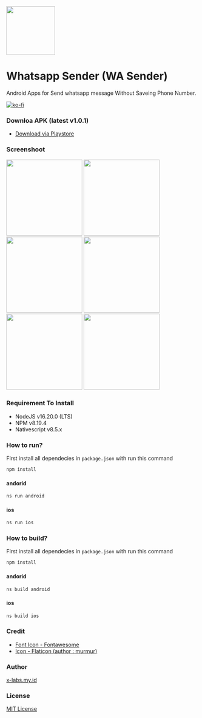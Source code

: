 <link rel="shortcut icon" type="image/x-icon" href="https://raw.githubusercontent.com/dyazincahya/wsn/main/playstore-assets/icon.png">
<img src="https://raw.githubusercontent.com/x-labs-86/whatsapp-sender/main/Playstore%20Assets/icon.png" width="128">

# Whatsapp Sender (WA Sender)
Android Apps for Send whatsapp message Without Saveing Phone Number.

[![ko-fi](https://www.ko-fi.com/img/githubbutton_sm.svg)](https://ko-fi.com/K3K02WIPN)

### Downloa APK (latest v1.0.1)
- [Download via Playstore](https://play.google.com/store/apps/details?id=com.kang.cahya.apps.whatsappsender)

### Screenshoot
<img src="https://raw.githubusercontent.com/x-labs-86/whatsapp-sender/main/Playstore%20Assets/0.png" width="200"> <img src="https://raw.githubusercontent.com/x-labs-86/whatsapp-sender/main/Playstore%20Assets/1.png" width="200"> <img src="https://raw.githubusercontent.com/x-labs-86/whatsapp-sender/main/Playstore%20Assets/2.png" width="200"> <img src="https://raw.githubusercontent.com/x-labs-86/whatsapp-sender/main/Playstore%20Assets/3.png" width="200"> <img src="https://raw.githubusercontent.com/x-labs-86/whatsapp-sender/main/Playstore%20Assets/4.png" width="200"> <img src="https://raw.githubusercontent.com/x-labs-86/whatsapp-sender/main/Playstore%20Assets/5.png" width="200">

### Requirement To Install
- NodeJS v16.20.0 (LTS)
- NPM v8.19.4
- Nativescript v8.5.x

### How to run?
First install all dependecies in ```package.json``` with run this command
``` bash
npm install
```
#### andorid
``` bash
ns run android
```
#### ios
``` bash
ns run ios
```

### How to build?
First install all dependecies in ```package.json``` with run this command
``` bash
npm install
```
#### andorid
``` bash
ns build android
```
#### ios
``` bash
ns build ios
```

### Credit
- [Font Icon - Fontawesome](https://fontawesome.com/)
- [Icon - Flaticon (author : murmur)](https://www.flaticon.com/authors/murmur)

### Author
[x-labs.my.id](https://www.x-labs.my.id/)

### License 
[MIT License](https://github.com/x-labs-86/whatsapp-sender/blob/main/LICENSE)
